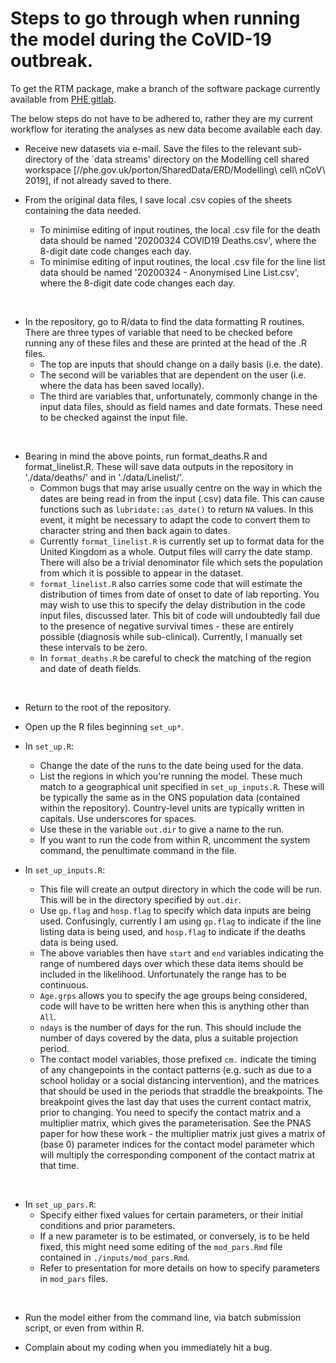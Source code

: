 # Steps to go through when running the model during the CoVID-19 outbreak.

To get the RTM package, make a branch of the software package currently available from [PHE gitlab].

The below steps do not have to be adhered to, rather they are my current workflow for iterating the analyses as new data become available each day.

* Receive new datasets via e-mail. Save the files to the relevant sub-directory of the `data streams' directory on the Modelling cell shared workspace [//phe.gov.uk/porton/SharedData/ERD/Modelling\ cell\ nCoV\ 2019], if not already saved to there.



* From the original data files, I save local .csv copies of the sheets containing the data needed.
  * To minimise editing of input routines, the local .csv file for the death data should be named '20200324 COVID19 Deaths.csv', where the 8-digit date code changes each day.
  * To minimise editing of input routines, the local .csv file for the line list data should be named '20200324 - Anonymised Line List.csv', where the 8-digit date code changes each day.
<br>

* In the repository, go to R/data to find the data formatting R routines. There are three types of variable that need to be checked before running any of these files and these are printed at the head of the .R files.
  * The top are inputs that should change on a daily basis (i.e. the date).
  * The second will be variables that are dependent on the user (i.e. where the data has been saved locally).
  * The third are variables that, unfortunately, commonly change in the input data files, should as field names and date formats. These need to be checked against the input file.
<br>


* Bearing in mind the above points, run format_deaths.R and format_linelist.R. These will save data outputs in the repository in './data/deaths/' and in './data/Linelist/'.
  * Common bugs that may arise usually centre on the way in which the dates are being read in from the input (.csv) data file. This can cause functions such as ``lubridate::as_date()`` to return ``NA`` values. In this event, it might be necessary to adapt the code to convert them to character string and then back again to dates.
  * Currently ``format_linelist.R`` is currently set up to format data for the United Kingdom as a whole. Output files will carry the date stamp. There will also be a trivial denominator file which sets the population from which it is possible to appear in the dataset.
  * ``format_linelist.R`` also carries some code that will estimate the distribution of times from date of onset to date of lab reporting. You may wish to use this to specify the delay distribution in the code input files, discussed later. This bit of code will undoubtedly fail due to the presence of negative survival times - these are entirely possible (diagnosis while sub-clinical). Currently, I manually set these intervals to be zero.
  * In ``format_deaths.R`` be careful to check the matching of the region and date of death fields.
<br>

* Return to the root of the repository.

* Open up the R files beginning `set_up*`.

* In ``set_up.R``:
  * Change the date of the runs to the date being used for the data.
  * List the regions in which you're running the model. These much match to a geographical unit specified in ``set_up_inputs.R``. These will be typically the same as in the ONS population data (contained within the repository). Country-level units are typically written in capitals. Use underscores for spaces.
  * Use these in the variable ``out.dir`` to give a name to the run.
  * If you want to run the code from within R, uncomment the system command, the penultimate command in the file.

* In ``set_up_inputs.R``:
  * This file will create an output directory in which the code will be run. This will be in the directory specified by ``out.dir``.
  * Use ``gp.flag`` and ``hosp.flag`` to specify which data inputs are being used. Confusingly, currently I am using ``gp.flag`` to indicate if the line listing data is being used, and ``hosp.flag`` to indicate if the deaths data is being used.
  * The above variables then have ``start`` and ``end`` variables indicating the range of numbered days over which these data items should be included in the likelihood. Unfortunately the range has to be continuous.
  * ``Age.grps`` allows you to specify the age groups being considered, code will have to be written here when this is anything other than ``All``.
  * ``ndays`` is the number of days for the run. This should include the number of days covered by the data, plus a suitable projection period.
  * The contact model variables, those prefixed ``cm.`` indicate the timing of any changepoints in the contact patterns (e.g. such as due to a school holiday or a social distancing intervention), and the matrices that should be used in the periods that straddle the breakpoints. The breakpoint gives the last day that uses the current contact matrix, prior to changing. You need to specify the contact matrix and a multiplier matrix, which gives the parameterisation. See the PNAS paper for how these work - the multiplier matrix just gives a matrix of (base 0) parameter indices for the contact model parameter which will multiply the corresponding component of the contact matrix at that time.
<br>

* In ``set_up_pars.R``:
  * Specify either fixed values for certain parameters, or their initial conditions and prior parameters.
  * If a new parameter is to be estimated, or conversely, is to be held fixed, this might need some editing of the ``mod_pars.Rmd`` file contained in ``./inputs/mod_pars.Rmd``.
  * Refer to presentation for more details on how to specify parameters in ``mod_pars`` files.
<br>

* Run the model either from the command line, via batch submission script, or even from within R.

* Complain about my coding when you immediately hit a bug.
  

[PHE gitlab]: https://gitlab.phe.gov.uk/Paul.Birrell/real-time-mcmc